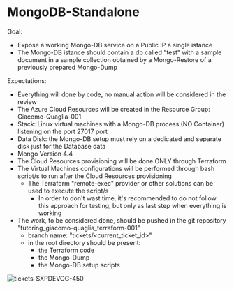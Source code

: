 # MongoDB-Standalone

Goal:
- Expose a working Mongo-DB service on a Public IP a single istance
- The Mongo-DB istance should contain a db called "test" with a sample document in a sample collection obtained by a Mongo-Restore of a previously prepared Mongo-Dump

Expectations:
- Everything will done by code, no manual action will be considered in the review
- The Azure Cloud Resources will be created in the Resource Group: Giacomo-Quaglia-001
- Stack: Linux virtual machines with a Mongo-DB process (NO Container) listening on the port 27017 port
- Data Disk: the Mongo-DB setup must rely on a dedicated and separate disk just for the Database data
- Mongo Version 4.4
- The Cloud Resources provisioning will be done ONLY through Terraform
- The Virtual Machines configurations will be performed through bash script/s to run after the Cloud Resources provisioning
  - The Terraform "remote-exec" provider or other solutions can be used to execute the script/s
    - In order to don't wast time, it's recommended to do not follow this approach for testing, but only as last step when everything is working
- The work, to be considered done, should be pushed in the git repository "tutoring_giacomo-quaglia_terraform-001"
  - branch name: "tickets/<current_ticket_id>"
  - in the root directory should be present:
    - the Terraform code
    - the Mongo-Dump
    - the Mongo-DB setup scripts

![tickets-SXPDEVOG-450](https://github.com/giacomoquaglia11/mongodb-standalone/assets/153645847/cc2abd8f-14c7-44f6-b292-a69d2610420c)

